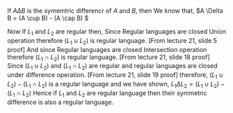 If $A \Delta B$ is the symemtric differencr of $A$ and $B$, then
We know that, $A \Delta B = (A \cup B) - (A \cap B) $

Now If $L_1$ and $L_2$ are regular then,
Since Regular languages are closed Union operation therefore $(L_1 \cup L_2)$ is regular language. [From lecture 21, slide 5 proof]
And since Regular languages are closed Intersection operation therefore $(L_1 \cap L_2)$ is regular language. [From lecture 21, slide 18 proof]
Since $(L_1 \cup L_2)$ and $(L_1 \cap L_2)$ are regular and regular languages are closed under difference operation. [From lecture 21, slide 19 proof]
therefore, $(L_1 \cup L_2) - (L_1 \cap L_2)$ is a regular language and we have shown, $L_1 \Delta L_2 = (L_1 \cup L_2) - (L_1 \cap L_2)$
Hence if $L_1$ and $L_2$ are regular language then their symmetric difference is also a regular language.